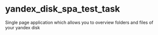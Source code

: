 # yandex_disk_spa_test_task
Single page application which allows you to overview folders and files of your yandex disk
